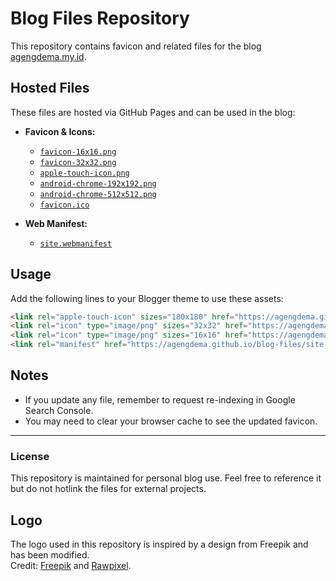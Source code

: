 # Blog Files Repository

This repository contains favicon and related files for the blog [agengdema.my.id](https://agengdema.my.id).

## Hosted Files

These files are hosted via GitHub Pages and can be used in the blog:

- **Favicon & Icons:**
  - [`favicon-16x16.png`](https://agengdema.github.io/blog-files/favicon-16x16.png)
  - [`favicon-32x32.png`](https://agengdema.github.io/blog-files/favicon-32x32.png)
  - [`apple-touch-icon.png`](https://agengdema.github.io/blog-files/apple-touch-icon.png)
  - [`android-chrome-192x192.png`](https://agengdema.github.io/blog-files/android-chrome-192x192.png)
  - [`android-chrome-512x512.png`](https://agengdema.github.io/blog-files/android-chrome-512x512.png)
  - [`favicon.ico`](https://agengdema.github.io/blog-files/favicon.ico)

- **Web Manifest:**
  - [`site.webmanifest`](https://agengdema.github.io/blog-files/site.webmanifest)

## Usage

Add the following lines to your Blogger theme to use these assets:

```html
<link rel="apple-touch-icon" sizes="180x180" href="https://agengdema.github.io/blog-files/apple-touch-icon.png"/>
<link rel="icon" type="image/png" sizes="32x32" href="https://agengdema.github.io/blog-files/favicon-32x32.png"/>
<link rel="icon" type="image/png" sizes="16x16" href="https://agengdema.github.io/blog-files/favicon-16x16.png"/>
<link rel="manifest" href="https://agengdema.github.io/blog-files/site.webmanifest"/>
```

## Notes
- If you update any file, remember to request re-indexing in Google Search Console.
- You may need to clear your browser cache to see the updated favicon.

---

### License
This repository is maintained for personal blog use. Feel free to reference it but do not hotlink the files for external projects.

## Logo
The logo used in this repository is inspired by a design from Freepik and has been modified.  
Credit: [Freepik](https://www.freepik.com/) and [Rawpixel](https://www.rawpixel.com/).
